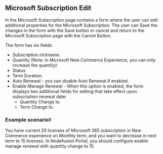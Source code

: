 ## Microsoft Subscription Edit

In the Microsoft Subscription page contains a form where the user can edit additional properties for the Microsoft Subscription. The user can Save the changes in the form with the Save button or cancel and return to the Microsoft Subscription page with the Cancel Button.

The form has six fields:
- Subscription nickname.
- Quantity (Note: in Microsoft New Commerce Experience, you can only increase the quantity)
- Status
- Term Duration.
- Auto Renewal - you can disable Auto Renewal if enabled.
- Enable Manage Renewal - When this option is enabled, the form displays two additional fields for editing that take effect upon subscription renewal date:
  - Quantity Change to.
  - Term Change to.

### Example scenario1

You have current 20 licenses of Microsoft 365 subscription in New Commerce experience on Monthly term, and you want to decrease in next term to 15 licenses. In Nodefusion Portal, you should configure enable manage renewal with quantity change to 15.